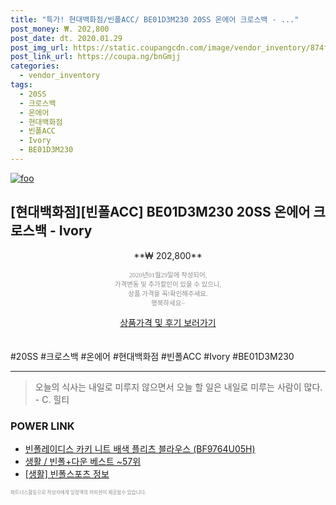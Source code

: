 ```yaml
--- 
title: "특가! 현대백화점/빈폴ACC/ BE01D3M230 20SS 온에어 크로스백 - ..." 
post_money: ₩. 202,800 
post_date: dt. 2020.01.29 
post_img_url: https://static.coupangcdn.com/image/vendor_inventory/874f/2cf07131aa9fd51104493b877b210d49715d6fe501927496519d2f76fa4f.jpg 
post_link_url: https://coupa.ng/bnGmjj 
categories: 
  - vendor_inventory 
tags: 
  - 20SS 
  - 크로스백 
  - 온에어 
  - 현대백화점 
  - 빈폴ACC 
  - Ivory 
  - BE01D3M230 
--- 
```

[![foo](https://static.coupangcdn.com/image/vendor_inventory/874f/2cf07131aa9fd51104493b877b210d49715d6fe501927496519d2f76fa4f.jpg)](https://coupa.ng/bnGmjj) 

## [현대백화점][빈폴ACC] BE01D3M230 20SS 온에어 크로스백 - Ivory 
<p style="text-align: center;">**₩ 202,800**</p> 
<p style="text-align: center;"><span style="color: #898c8f; font-family: Georgia,Times,serif; font-size: 0.75em;">2020년01월29일에 작성되어, <br>가격변동 및 추가할인이 있을 수 있으니,<br> 상품 가격을 꼭!확인해주세요.<br>행복하세요~</span> 
</p>	 
<div markdown="0" style="text-align: center;"><a href="https://coupa.ng/bnGmjj" class="btn btn--success">상품가격 및 후기 보러가기</a></div> 
<br><br> 
  #20SS #크로스백 #온에어 #현대백화점 #빈폴ACC #Ivory #BE01D3M230 
<hr> 

> 오늘의 식사는 내일로 미루지 않으면서 오늘 할 일은 내일로 미루는 사람이 많다. - C. 힐티 


### POWER LINK

* <a href="https://blog.naver.com/fasyy4321/221786328223" target="_blank">빈폴레이디스 카키 니트 배색 플리츠 블라우스 (BF9764U05H)</a>
* <a href="https://blog.naver.com/santokki14/221784518133" target="_blank">생활 / 빈폴+다운 베스트 ~57위</a>
* <a href="https://blog.naver.com/sakai111/221762790157" target="_blank"> [생활] 빈폴스포츠 정보 </a>

<span style="color: #898c8f; font-family: Georgia,Times,serif; font-size: 0.55em;">파트너스활동으로 작성자에게 일정액의 커미션이 제공될수 있습니다.</span> 
